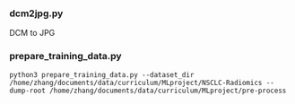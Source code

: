 ### dcm2jpg.py 

DCM to JPG

### prepare_training_data.py

```
python3 prepare_training_data.py --dataset_dir /home/zhang/documents/data/curriculum/MLproject/NSCLC-Radiomics --dump-root /home/zhang/documents/data/curriculum/MLproject/pre-process
```
